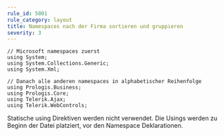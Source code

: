 ```yaml
---
rule_id: 5001
rule_category: layout
title: Namespaces nach der Firma sortieren und gruppieren  
severity: 3
---
```

```
// Microsoft namespaces zuerst
using System;
using System.Collections.Generic;
using System.Xml;

// Danach alle anderen namespaces in alphabetischer Reihenfolge
using Prologis.Business;
using Prologis.Core;
using Telerik.Ajax;
using Telerik.WebControls;
```

Statische using Direktiven werden nicht verwendet.
Die Usings werden zu Beginn der Datei platziert, vor den Namespace Deklarationen.